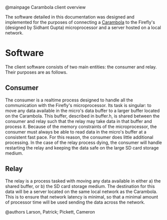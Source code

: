 @mainpage Carambola client overview

The software detailed in this documentation was designed and implemented for
the purposes of connecting a
[Carambola](http://www.8devices.com/product/3/carambola "Carambola") to the
Firefly's (designed by Sidhant Gupta) microprocessor and a server hosted on
a local network.

Software
========

The client software consists of two main entities: the consumer and relay.
Their purposes are as follows.

Consumer
--------

The consumer is a realtime process designed to handle all the communication
with the Firefly's microprocessor. Its task is singular: to move any data
available in the micro's data buffer to a larger buffer located on the
Carambola. This buffer, described in buffer.h, is shared between the
consumer and relay such that the relay may take data in that buffer and
process it. Because of the memory constraints of the microprocessor, the
consumer must always be able to read data in the micro's buffer at a
consistent fast pace. For this reason, the consumer does little additional
processing. In the case of the relay process dying, the consumer will handle
restarting the relay and keeping the data safe on the large SD card storage
medium.

Relay
-----

The relay is a process tasked with moving any data available in either a)
the shared buffer, or b) the SD card storage medium. The destination for
this data will be a server located on the same local network as the
Carambola. This is to ensure that network latency is minimal, so that a
minimal amount of processor time will be used sending the data across the
network.

@authors Larson, Patrick; Pickett, Cameron

